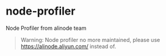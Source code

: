 # node-profiler
Node Profiler from alinode team

> Warning: Node profiler no more maintained, please use https://alinode.aliyun.com/ instead of.
